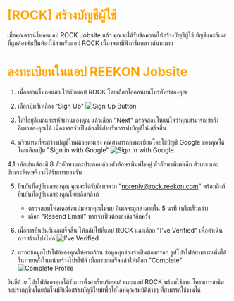 # <span style="color: orange">[ROCK] สร้างบัญชีผู้ใช้</span>

เมื่อคุณดาวน์โหลดแอป ROCK Jobsite แล้ว คุณจะได้รับข้อความให้สร้างบัญชีผู้ใช้ บัญชีและอีเมลที่ถูกต้องจำเป็นต้องใช้สำหรับแอป ROCK เนื่องจากมีฟังก์ชันคลาวด์มากมาย

# <span style="color: orange">ลงทะเบียนในแอป REEKON Jobsite</span>

1. เมื่อดาวน์โหลดแล้ว ให้เปิดแอป ROCK โดยเลือกไอคอนบนโทรศัพท์ของคุณ

2. เลือกปุ่มสีเหลือง "Sign Up"
   ![Sign Up Button](https://support.reekon.tools/hc/article_attachments/29027517106580)

3. ใส่ที่อยู่อีเมลและรหัสผ่านของคุณ แล้วเลือก "Next" ตรวจสอบให้แน่ใจว่าคุณสามารถเข้าถึงอีเมลของคุณได้ เนื่องจากจำเป็นต้องใช้สำหรับการทำบัญชีให้เสร็จสิ้น

4. หรือแทนที่จะสร้างบัญชีใหม่ด้วยตนเอง คุณสามารถลงทะเบียนโดยใช้บัญชี Google ของคุณได้โดยเลือกปุ่ม "Sign in with Google"
   ![Sign in with Google](https://support.reekon.tools/hc/article_attachments/29027517107604)

4.1 รหัสผ่านต้องมี 8 ตัวอักษรและประกอบด้วยตัวอักษรพิมพ์ใหญ่ ตัวอักษรพิมพ์เล็ก ตัวเลข และอักขระพิเศษจึงจะได้รับการยอมรับ

5. ยืนยันที่อยู่อีเมลของคุณ คุณจะได้รับอีเมลจาก "noreply@rock.reekon.com" พร้อมลิงก์ ยืนยันที่อยู่อีเมลของคุณโดยเลือกลิงก์

   - ตรวจสอบโฟลเดอร์สแปมหากคุณไม่พบ อีเมลจะถูกส่งภายใน 5 นาที (หรือเร็วกว่า)
   - เลือก "Resend Email" หากจำเป็นต้องส่งลิงก์อีกครั้ง

6. เมื่อการยืนยันอีเมลเสร็จสิ้น ให้กลับไปที่แอป ROCK และเลือก "I've Verified" เพื่อดำเนินการสร้างโปรไฟล์
   ![I've Verified](https://support.reekon.tools/hc/article_attachments/19151458164116)

7. กรอกข้อมูลโปรไฟล์ของคุณให้ครบถ้วน ข้อมูลทุกช่องจำเป็นต้องกรอก รูปโปรไฟล์สามารถเพิ่มได้ในภายหลังในหน้าสร้างโปรไฟล์ เมื่อกรอกเสร็จแล้วให้เลือก "Complete"
   ![Complete Profile](https://support.reekon.tools/hc/article_attachments/19151533715476)

ยินดีด้วย โปรไฟล์ของคุณได้รับการตั้งค่าเรียบร้อยแล้วและแอป ROCK พร้อมใช้งาน โครงการสาธิตจะปรากฏขึ้นโดยอัตโนมัติเมื่อสร้างบัญชีใหม่เพื่อไฮไลท์คุณสมบัติต่างๆ ที่สามารถใช้งานได้
